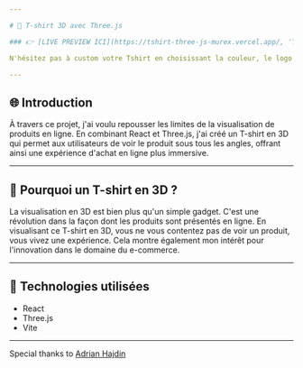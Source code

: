 ```yaml
---

# 👕 T-shirt 3D avec Three.js

### 👉 [LIVE PREVIEW ICI](https://tshirt-three-js-murex.vercel.app/, 'T-shirt 3D avec Three.js') | <a href="https://tshirt-three-js-murex.vercel.app/" target="_blank">LIVE PREVIEW ICI</a> 👈

N'hésitez pas à custom votre Tshirt en choisissant la couleur, le logo ou ajouter un de vos propre logo !

---
```


## 🌐 Introduction
À travers ce projet, j'ai voulu repousser les limites de la visualisation de produits en ligne. En combinant React et Three.js, j'ai créé un T-shirt en 3D qui permet aux utilisateurs de voir le produit sous tous les angles, offrant ainsi une expérience d'achat en ligne plus immersive.

---

## 👀 Pourquoi un T-shirt en 3D ?
La visualisation en 3D est bien plus qu'un simple gadget. C'est une révolution dans la façon dont les produits sont présentés en ligne. En visualisant ce T-shirt en 3D, vous ne vous contentez pas de voir un produit, vous vivez une expérience. Cela montre également mon intérêt pour l'innovation dans le domaine du e-commerce.

---

## 🔧 Technologies utilisées
- React
- Three.js
- Vite

--- 

Special thanks to [Adrian Hajdin](https://github.com/adrianhajdin)

